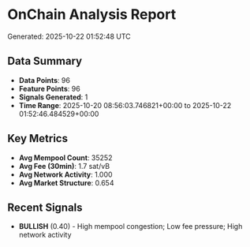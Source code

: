 # OnChain Analysis Report
Generated: 2025-10-22 01:52:48 UTC

## Data Summary
- **Data Points**: 96
- **Feature Points**: 96
- **Signals Generated**: 1
- **Time Range**: 2025-10-20 08:56:03.746821+00:00 to 2025-10-22 01:52:46.484529+00:00

## Key Metrics
- **Avg Mempool Count**: 35252
- **Avg Fee (30min)**: 1.7 sat/vB
- **Avg Network Activity**: 1.000
- **Avg Market Structure**: 0.654

## Recent Signals
- **BULLISH** (0.40) - High mempool congestion; Low fee pressure; High network activity
